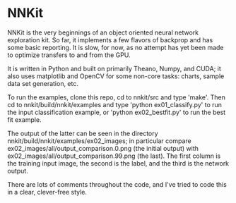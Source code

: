 NNKit
=====

NNKit is the very beginnings of an object oriented neural network exploration kit.  So far, it
implements a few flavors of backprop and has some basic reporting.  It is slow, for now, as no
attempt has yet been made to optimize transfers to and from the GPU.

It is written in Python and built on primarily Theano, Numpy, and CUDA; it also uses matplotlib
and OpenCV for some non-core tasks: charts, sample data set generation, etc.

To run the examples, clone this repo, cd to nnkit/src and type 'make'.  Then cd to
nnkit/build/nnkit/examples and type 'python ex01_classify.py' to run the input classification
example, or 'python ex02_bestfit.py' to run the best fit example.

The output of the latter can be seen in the directory nnkit/build/nnkit/examples/ex02_images; in
particular compare ex02_images/all/output_comparison.0.png (the initial output) with
ex02_images/all/output_comparison.99.png (the last).  The first column is the training input image,
the second is the label, and the third is the network output.

There are lots of comments throughout the code, and I've tried to code this in a clear,
clever-free style.